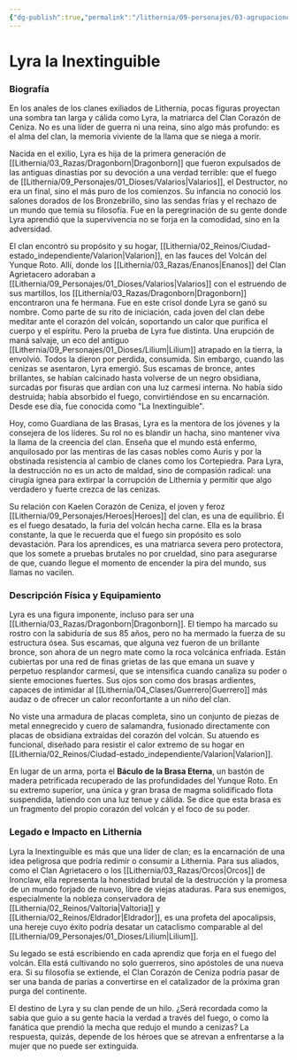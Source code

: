 ```yaml
---
{"dg-publish":true,"permalink":"/lithernia/09-personajes/03-agrupaciones/clan-corazon-de-ceniza/lyra-la-inextinguible/","tags":["[lithernia","personaje","Dragonborn","clan","Valarion","Valtoria","Mor'dhul"]}
---
```


# Lyra la Inextinguible

### Biografía

En los anales de los clanes exiliados de Lithernia, pocas figuras proyectan una sombra tan larga y cálida como Lyra, la matriarca del Clan Corazón de Ceniza. No es una líder de guerra ni una reina, sino algo más profundo: es el alma del clan, la memoria viviente de la llama que se niega a morir.

Nacida en el exilio, Lyra es hija de la primera generación de [[Lithernia/03_Razas/Dragonborn\|Dragonborn]] que fueron expulsados de las antiguas dinastías por su devoción a una verdad terrible: que el fuego de [[Lithernia/09_Personajes/01_Dioses/Valarios\|Valarios]], el Destructor, no era un final, sino el más puro de los comienzos. Su infancia no conoció los salones dorados de los Bronzebrillo, sino las sendas frías y el rechazo de un mundo que temía su filosofía. Fue en la peregrinación de su gente donde Lyra aprendió que la supervivencia no se forja en la comodidad, sino en la adversidad.

El clan encontró su propósito y su hogar, [[Lithernia/02_Reinos/Ciudad-estado_independiente/Valarion\|Valarion]], en las fauces del Volcán del Yunque Roto. Allí, donde los [[Lithernia/03_Razas/Enanos\|Enanos]] del Clan Agrietacero adoraban a [[Lithernia/09_Personajes/01_Dioses/Valarios\|Valarios]] con el estruendo de sus martillos, los [[Lithernia/03_Razas/Dragonborn\|Dragonborn]] encontraron una fe hermana. Fue en este crisol donde Lyra se ganó su nombre. Como parte de su rito de iniciación, cada joven del clan debe meditar ante el corazón del volcán, soportando un calor que purifica el cuerpo y el espíritu. Pero la prueba de Lyra fue distinta. Una erupción de maná salvaje, un eco del antiguo [[Lithernia/09_Personajes/01_Dioses/Lilium\|Lilium]] atrapado en la tierra, la envolvió. Todos la dieron por perdida, consumida. Sin embargo, cuando las cenizas se asentaron, Lyra emergió. Sus escamas de bronce, antes brillantes, se habían calcinado hasta volverse de un negro obsidiana, surcadas por fisuras que ardían con una luz carmesí interna. No había sido destruida; había absorbido el fuego, convirtiéndose en su encarnación. Desde ese día, fue conocida como "La Inextinguible".

Hoy, como Guardiana de las Brasas, Lyra es la mentora de los jóvenes y la consejera de los líderes. Su rol no es blandir un hacha, sino mantener viva la llama de la creencia del clan. Enseña que el mundo está enfermo, anquilosado por las mentiras de las casas nobles como Auris y por la obstinada resistencia al cambio de clanes como los Cortepiedra. Para Lyra, la destrucción no es un acto de maldad, sino de compasión radical: una cirugía ígnea para extirpar la corrupción de Lithernia y permitir que algo verdadero y fuerte crezca de las cenizas.

Su relación con Kaelen Corazón de Ceniza, el joven y feroz [[Lithernia/09_Personajes/Heroes\|Heroes]] del clan, es una de equilibrio. Él es el fuego desatado, la furia del volcán hecha carne. Ella es la brasa constante, la que le recuerda que el fuego sin propósito es solo devastación. Para los aprendices, es una matriarca severa pero protectora, que los somete a pruebas brutales no por crueldad, sino para asegurarse de que, cuando llegue el momento de encender la pira del mundo, sus llamas no vacilen.

### Descripción Física y Equipamiento

Lyra es una figura imponente, incluso para ser una [[Lithernia/03_Razas/Dragonborn\|Dragonborn]]. El tiempo ha marcado su rostro con la sabiduría de sus 85 años, pero no ha mermado la fuerza de su estructura ósea. Sus escamas, que alguna vez fueron de un brillante bronce, son ahora de un negro mate como la roca volcánica enfriada. Están cubiertas por una red de finas grietas de las que emana un suave y perpetuo resplandor carmesí, que se intensifica cuando canaliza su poder o siente emociones fuertes. Sus ojos son como dos brasas ardientes, capaces de intimidar al [[Lithernia/04_Clases/Guerrero\|Guerrero]] más audaz o de ofrecer un calor reconfortante a un niño del clan.

No viste una armadura de placas completa, sino un conjunto de piezas de metal ennegrecido y cuero de salamandra, fusionado directamente con placas de obsidiana extraídas del corazón del volcán. Su atuendo es funcional, diseñado para resistir el calor extremo de su hogar en [[Lithernia/02_Reinos/Ciudad-estado_independiente/Valarion\|Valarion]].

En lugar de un arma, porta el **Báculo de la Brasa Eterna**, un bastón de madera petrificada recuperado de las profundidades del Yunque Roto. En su extremo superior, una única y gran brasa de magma solidificado flota suspendida, latiendo con una luz tenue y cálida. Se dice que esta brasa es un fragmento del propio corazón del volcán y el foco de su poder.

### Legado e Impacto en Lithernia

Lyra la Inextinguible es más que una líder de clan; es la encarnación de una idea peligrosa que podría redimir o consumir a Lithernia. Para sus aliados, como el Clan Agrietacero o los [[Lithernia/03_Razas/Orcos\|Orcos]] de Ironclaw, ella representa la honestidad brutal de la destrucción y la promesa de un mundo forjado de nuevo, libre de viejas ataduras. Para sus enemigos, especialmente la nobleza conservadora de [[Lithernia/02_Reinos/Valtoria\|Valtoria]] y [[Lithernia/02_Reinos/Eldrador\|Eldrador]], es una profeta del apocalipsis, una hereje cuyo éxito podría desatar un cataclismo comparable al del [[Lithernia/09_Personajes/01_Dioses/Lilium\|Lilium]].

Su legado se está escribiendo en cada aprendiz que forja en el fuego del volcán. Ella está cultivando no solo guerreros, sino apóstoles de una nueva era. Si su filosofía se extiende, el Clan Corazón de Ceniza podría pasar de ser una banda de parias a convertirse en el catalizador de la próxima gran purga del continente.

El destino de Lyra y su clan pende de un hilo. ¿Será recordada como la sabia que guio a su gente hacia la verdad a través del fuego, o como la fanática que prendió la mecha que redujo el mundo a cenizas? La respuesta, quizás, depende de los héroes que se atrevan a enfrentarse a la mujer que no puede ser extinguida.